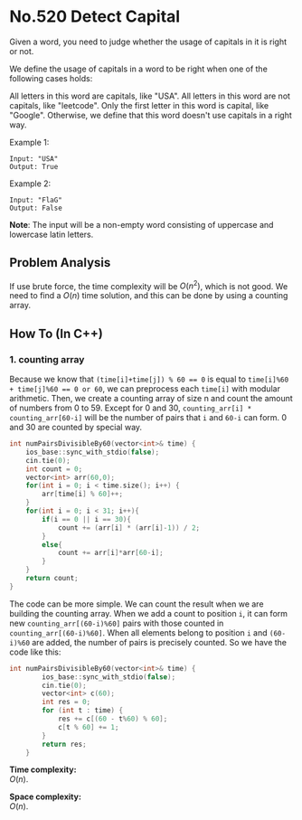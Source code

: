 No.520 Detect Capital
=========
Given a word, you need to judge whether the usage of capitals in it is right or not.

We define the usage of capitals in a word to be right when one of the following cases holds:

All letters in this word are capitals, like "USA".
All letters in this word are not capitals, like "leetcode".
Only the first letter in this word is capital, like "Google".
Otherwise, we define that this word doesn't use capitals in a right way.
 

Example 1:
```
Input: "USA"
Output: True
```

Example 2:
```
Input: "FlaG"
Output: False
``` 

**Note**: The input will be a non-empty word consisting of uppercase and lowercase latin letters.

## Problem Analysis  

If use brute force, the time complexity will be $O(n^2)$, which is not good. We need to find a $O(n)$ time solution, and this can be done by using a counting array.  
  

## How To (In C++)
### 1. counting array
Because we know that `(time[i]+time[j]) % 60 == 0` is equal to `time[i]%60 + time[j]%60 == 0 or 60`, we can preprocess each `time[i]` with modular arithmetic. Then, we create a counting array of size n and count the amount of numbers from 0 to 59. Except for 0 and 30, `counting_arr[i] * counting_arr[60-i]` will be the number of pairs that `i` and `60-i` can form. 0 and 30 are counted by special way.  
```C++
int numPairsDivisibleBy60(vector<int>& time) {
    ios_base::sync_with_stdio(false);
    cin.tie(0);
    int count = 0;
    vector<int> arr(60,0);
    for(int i = 0; i < time.size(); i++) {
        arr[time[i] % 60]++;
    }
    for(int i = 0; i < 31; i++){
        if(i == 0 || i == 30){
            count += (arr[i] * (arr[i]-1)) / 2;
        }
        else{
            count += arr[i]*arr[60-i];
        }
    }
    return count;
}
```

The code can be more simple. We can count the result when we are building the counting array. When we add a count to position `i`, it can form new `counting_arr[(60-i)%60]` pairs with those counted in `counting_arr[(60-i)%60]`. When all elements belong to position `i` and `(60-i)%60` are added, the number of pairs is precisely counted. So we have the code like this:  
```C++
int numPairsDivisibleBy60(vector<int>& time) {
        ios_base::sync_with_stdio(false);
        cin.tie(0);
        vector<int> c(60);
        int res = 0;
        for (int t : time) {
            res += c[(60 - t%60) % 60];
            c[t % 60] += 1;
        }
        return res;
    }
```

**Time complexity:**  
$O(n)$.  
  
**Space complexity:**  
$O(n)$.  
